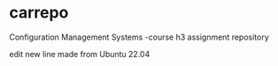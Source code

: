 # carrepo
Configuration Management Systems -course h3 assignment repository

edit new line made from Ubuntu 22.04
